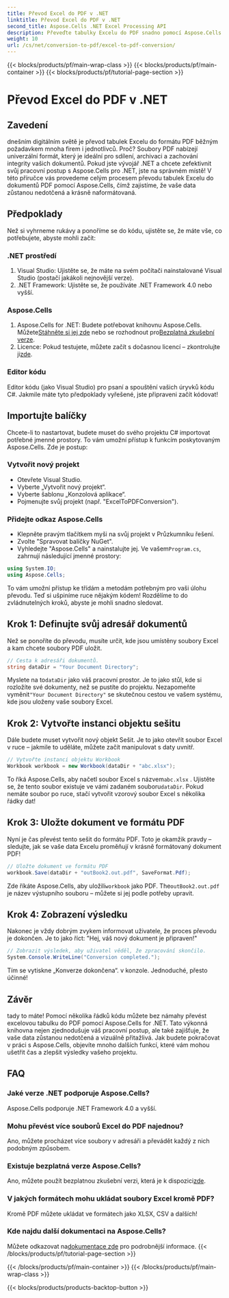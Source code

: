 ```yaml
---
title: Převod Excel do PDF v .NET
linktitle: Převod Excel do PDF v .NET
second_title: Aspose.Cells .NET Excel Processing API
description: Převeďte tabulky Excelu do PDF snadno pomocí Aspose.Cells pro .NET! Postupujte podle našeho podrobného průvodce pro bezproblémový zážitek.
weight: 10
url: /cs/net/conversion-to-pdf/excel-to-pdf-conversion/
---
```


{{< blocks/products/pf/main-wrap-class >}}
{{< blocks/products/pf/main-container >}}
{{< blocks/products/pf/tutorial-page-section >}}

# Převod Excel do PDF v .NET

## Zavedení
dnešním digitálním světě je převod tabulek Excelu do formátu PDF běžným požadavkem mnoha firem i jednotlivců. Proč? Soubory PDF nabízejí univerzální formát, který je ideální pro sdílení, archivaci a zachování integrity vašich dokumentů. Pokud jste vývojář .NET a chcete zefektivnit svůj pracovní postup s Aspose.Cells pro .NET, jste na správném místě! V této příručce vás provedeme celým procesem převodu tabulek Excelu do dokumentů PDF pomocí Aspose.Cells, čímž zajistíme, že vaše data zůstanou nedotčená a krásně naformátovaná.
## Předpoklady
Než si vyhrneme rukávy a ponoříme se do kódu, ujistěte se, že máte vše, co potřebujete, abyste mohli začít:
### .NET prostředí
1. Visual Studio: Ujistěte se, že máte na svém počítači nainstalované Visual Studio (postačí jakákoli nejnovější verze).
2. .NET Framework: Ujistěte se, že používáte .NET Framework 4.0 nebo vyšší.
### Aspose.Cells
1.  Aspose.Cells for .NET: Budete potřebovat knihovnu Aspose.Cells. Můžete[Stáhněte si jej zde](https://releases.aspose.com/cells/net/) nebo se rozhodnout pro[Bezplatná zkušební verze](https://releases.aspose.com/).
2.  Licence: Pokud testujete, můžete začít s dočasnou licencí – zkontrolujte ji[zde](https://purchase.aspose.com/temporary-license/).
### Editor kódu
Editor kódu (jako Visual Studio) pro psaní a spouštění vašich úryvků kódu C#.
Jakmile máte tyto předpoklady vyřešené, jste připraveni začít kódovat!
## Importujte balíčky
Chcete-li to nastartovat, budete muset do svého projektu C# importovat potřebné jmenné prostory. To vám umožní přístup k funkcím poskytovaným Aspose.Cells. Zde je postup:
### Vytvořit nový projekt
- Otevřete Visual Studio.
- Vyberte „Vytvořit nový projekt“.
- Vyberte šablonu „Konzolová aplikace“.
- Pojmenujte svůj projekt (např. "ExcelToPDFConversion").
### Přidejte odkaz Aspose.Cells
- Klepněte pravým tlačítkem myši na svůj projekt v Průzkumníku řešení.
- Zvolte "Spravovat balíčky NuGet".
- Vyhledejte "Aspose.Cells" a nainstalujte jej.
 Ve vašem`Program.cs`, zahrnují následující jmenné prostory:
```csharp
using System.IO;
using Aspose.Cells;
```
To vám umožní přístup ke třídám a metodám potřebným pro vaši úlohu převodu.
Teď si ušpiníme ruce nějakým kódem! Rozdělíme to do zvládnutelných kroků, abyste je mohli snadno sledovat.
## Krok 1: Definujte svůj adresář dokumentů
Než se ponoříte do převodu, musíte určit, kde jsou umístěny soubory Excel a kam chcete soubory PDF uložit.
```csharp
// Cesta k adresáři dokumentů.
string dataDir = "Your Document Directory";
```

 Myslete na to`dataDir` jako váš pracovní prostor. Je to jako stůl, kde si rozložíte své dokumenty, než se pustíte do projektu. Nezapomeňte vyměnit`"Your Document Directory"` se skutečnou cestou ve vašem systému, kde jsou uloženy vaše soubory Excel.
## Krok 2: Vytvořte instanci objektu sešitu
Dále budete muset vytvořit nový objekt Sešit. Je to jako otevřít soubor Excel v ruce – jakmile to uděláte, můžete začít manipulovat s daty uvnitř.
```csharp
// Vytvořte instanci objektu Workbook
Workbook workbook = new Workbook(dataDir + "abc.xlsx");
```

 To říká Aspose.Cells, aby načetl soubor Excel s názvem`abc.xlsx` . Ujistěte se, že tento soubor existuje ve vámi zadaném souboru`dataDir`. Pokud nemáte soubor po ruce, stačí vytvořit vzorový soubor Excel s několika řádky dat!
## Krok 3: Uložte dokument ve formátu PDF
Nyní je čas převést tento sešit do formátu PDF. Toto je okamžik pravdy – sledujte, jak se vaše data Excelu proměňují v krásně formátovaný dokument PDF!
```csharp
// Uložte dokument ve formátu PDF
workbook.Save(dataDir + "outBook2.out.pdf", SaveFormat.Pdf);
```

 Zde říkáte Aspose.Cells, aby uložili`workbook` jako PDF. The`outBook2.out.pdf` je název výstupního souboru – můžete si jej podle potřeby upravit.
## Krok 4: Zobrazení výsledku
Nakonec je vždy dobrým zvykem informovat uživatele, že proces převodu je dokončen. Je to jako říct: "Hej, váš nový dokument je připraven!"
```csharp
// Zobrazit výsledek, aby uživatel věděl, že zpracování skončilo.
System.Console.WriteLine("Conversion completed.");
```

Tím se vytiskne „Konverze dokončena“. v konzole. Jednoduché, přesto účinné!

## Závěr
tady to máte! Pomocí několika řádků kódu můžete bez námahy převést excelovou tabulku do PDF pomocí Aspose.Cells for .NET. Tato výkonná knihovna nejen zjednodušuje váš pracovní postup, ale také zajišťuje, že vaše data zůstanou nedotčená a vizuálně přitažlivá. Jak budete pokračovat v práci s Aspose.Cells, objevíte mnoho dalších funkcí, které vám mohou ušetřit čas a zlepšit výsledky vašeho projektu.
## FAQ
### Jaké verze .NET podporuje Aspose.Cells?
Aspose.Cells podporuje .NET Framework 4.0 a vyšší.
### Mohu převést více souborů Excel do PDF najednou?
Ano, můžete procházet více soubory v adresáři a převádět každý z nich podobným způsobem.
### Existuje bezplatná verze Aspose.Cells?
 Ano, můžete použít bezplatnou zkušební verzi, která je k dispozici[zde](https://releases.aspose.com/).
### V jakých formátech mohu ukládat soubory Excel kromě PDF?
Kromě PDF můžete ukládat ve formátech jako XLSX, CSV a dalších!
### Kde najdu další dokumentaci na Aspose.Cells?
 Můžete odkazovat na[dokumentace zde](https://reference.aspose.com/cells/net/) pro podrobnější informace.
{{< /blocks/products/pf/tutorial-page-section >}}

{{< /blocks/products/pf/main-container >}}
{{< /blocks/products/pf/main-wrap-class >}}

{{< blocks/products/products-backtop-button >}}
